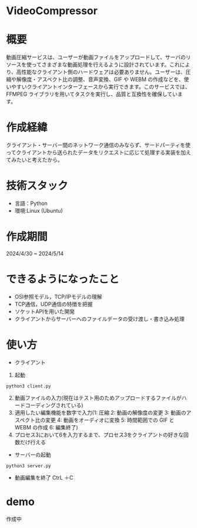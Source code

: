 # VideoCompressor

# 概要
動画圧縮サービスは、ユーザーが動画ファイルをアップロードして、サーバのリソースを使ってさまざまな動画処理を行えるように設計されています。これにより、高性能なクライアント側のハードウェアは必要ありません。ユーザーは、圧縮や解像度・アスペクト比の調整、音声変換、GIF や WEBM の作成などを、使いやすいクライアントインターフェースから実行できます。このサービスでは、FFMPEG ライブラリを用いてタスクを実行し、品質と互換性を確保しています。

# 作成経緯
クライアント・サーバー間のネットワーク通信のみならず、サードパーティを使ってクライアントから送られたデータをリクエストに応じて処理する実装を加えてみたいと考えたから。

# 技術スタック
- 言語：Python
- 環境:Linux (Ubuntu)

# 作成期間
2024/4/30 ~ 2024/5/14

# できるようになったこと
- OSI参照モデル，TCP/IPモデルの理解
- TCP通信，UDP通信の特徴を把握
- ソケットAPIを用いた開発
- クライアントからサーバーへのファイルデータの受け渡し・書き込み処理


# 使い方

- クライアント
1. 起動
```
python3 client.py
```
2. 動画ファイルの入力(現在はテスト用のためアップロードするファイルがハードコーディングされている)
3. 適用したい編集機能を数字で入力(1: 圧縮 2: 動画の解像度の変更 3: 動画のアスペクト比の変更 4: 動画をオーディオに変換 5: 時間範囲での GIF と WEBM の作成 6: 編集終了)
4. プロセス3において6を入力するまで、プロセス3をクライアントの好きな回数だけ行える

- サーバーの起動
```
python3 server.py
```

- 動画編集を終了
CtrL ＋C


# demo
作成中
